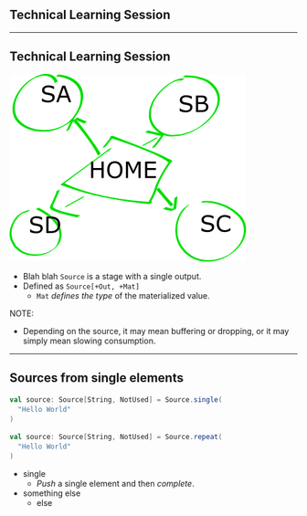 <!-- .slide: data-background="#4CA737" -->
## Technical Learning Session

---

## Technical Learning Session

![Mock](images/mock-diagram.png "Mock")

- Blah blah `Source` is a stage with a single output.
- Defined as `Source[+Out, +Mat]`
    - `Mat` *defines the type* of the materialized value.

NOTE:
- Depending on the source, it may mean buffering or dropping, or it may simply mean slowing consumption.

---


## Sources from single elements

``` scala
val source: Source[String, NotUsed] = Source.single(
  "Hello World"
)
```

``` scala
val source: Source[String, NotUsed] = Source.repeat(
  "Hello World"
)
```

- single
	- *Push* a single element and then *complete*.
- something else
	- else